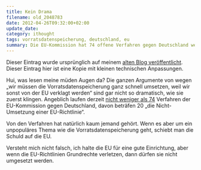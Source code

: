 ```yaml
---
title: Kein Drama
filename: old_2048783
date: 2012-04-26T09:32:00+02:00
update_date:
category: ithought
tags: vorratsdatenspeicherung, deutschland, eu
summary: Die EU-Kommission hat 74 offene Verfahren gegen Deutschland wegen Nicht-Umsetzung von EU-Richtlinien. Da macht die Vorratsdatenspeicherung den Braten auch nicht mehr fett.
---
```

Dieser Eintrag wurde ursprünglich auf meinem [alten Blog veröffentlicht](https://stu.blogger.de/stories/2048783/). Dieser Eintrag hier ist eine Kopie mit kleinen technischen Anpassungen.

Hui, was lesen meine müden Augen da? Die ganzen Argumente von wegen „wir müssen die Vorratsdatenspeicherung ganz schnell umsetzen, weil wir sonst von der EU verklagt werden“ sind gar nicht so dramatisch, wie sie zuerst klingen. Angeblich laufen derzeit [nicht weniger als 74](https://www.sueddeutsche.de/digital/fehlender-kompromiss-zur-vorratsdatenspeicherung-deutschland-laesst-sich-von-der-eu-verklagen-1.1341130) Verfahren der EU-Kommission gegen Deutschland, davon beträfen 20 „die Nicht-Umsetzung einer EU-Richtlinie“.

Von den Verfahren hat natürlich kaum jemand gehört. Wenn es aber um ein unpopuläres Thema wie die Vorratsdatenspeicherung geht, schiebt man die Schuld auf die EU.

Versteht mich nicht falsch, ich halte die EU für eine gute Einrichtung, aber wenn die EU-Richtlinien Grundrechte verletzen, dann dürfen sie nicht umgesetzt werden.
